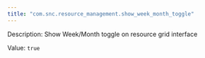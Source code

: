 ```yaml
---
title: "com.snc.resource_management.show_week_month_toggle"
---
```


Description: Show Week/Month toggle on resource grid interface

Value: `true`